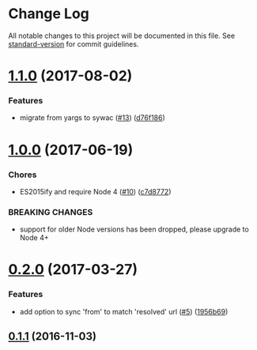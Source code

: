 # Change Log

All notable changes to this project will be documented in this file. See [standard-version](https://github.com/conventional-changelog/standard-version) for commit guidelines.

<a name="1.1.0"></a>
# [1.1.0](https://github.com/nexdrew/rewrite-shrinkwrap-urls/compare/v1.0.0...v1.1.0) (2017-08-02)


### Features

* migrate from yargs to sywac ([#13](https://github.com/nexdrew/rewrite-shrinkwrap-urls/issues/13)) ([d76f186](https://github.com/nexdrew/rewrite-shrinkwrap-urls/commit/d76f186))



<a name="1.0.0"></a>
# [1.0.0](https://github.com/nexdrew/rewrite-shrinkwrap-urls/compare/v0.2.0...v1.0.0) (2017-06-19)


### Chores

* ES2015ify and require Node 4 ([#10](https://github.com/nexdrew/rewrite-shrinkwrap-urls/issues/10)) ([c7d8772](https://github.com/nexdrew/rewrite-shrinkwrap-urls/commit/c7d8772))


### BREAKING CHANGES

* support for older Node versions has been dropped, please upgrade to Node 4+



<a name="0.2.0"></a>
# [0.2.0](https://github.com/nexdrew/rewrite-shrinkwrap-urls/compare/v0.1.1...v0.2.0) (2017-03-27)


### Features

* add option to sync 'from' to match 'resolved' url ([#5](https://github.com/nexdrew/rewrite-shrinkwrap-urls/issues/5)) ([1956b69](https://github.com/nexdrew/rewrite-shrinkwrap-urls/commit/1956b69))



<a name="0.1.1"></a>
## [0.1.1](https://github.com/nexdrew/rewrite-shrinkwrap-urls/compare/v0.1.0...v0.1.1) (2016-11-03)
